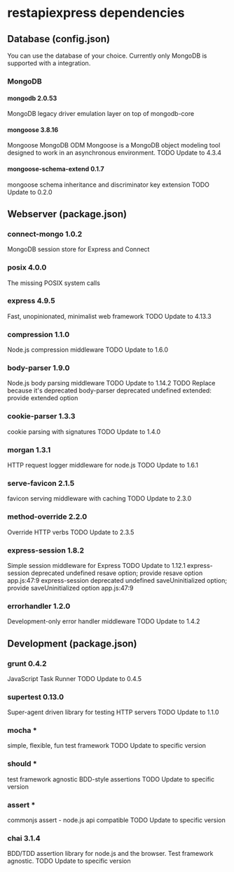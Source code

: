 # restapiexpress dependencies

## Database (config.json)

You can use the database of your choice.
Currently only MongoDB is supported with a integration.

### MongoDB

#### mongodb 2.0.53

MongoDB legacy driver emulation layer on top of mongodb-core

#### mongoose 3.8.16

Mongoose MongoDB ODM
Mongoose is a MongoDB object modeling tool designed to work in an asynchronous environment.
TODO Update to 4.3.4

#### mongoose-schema-extend 0.1.7

mongoose schema inheritance and discriminator key extension
TODO Update to 0.2.0


## Webserver (package.json)

### connect-mongo 1.0.2

MongoDB session store for Express and Connect

### posix 4.0.0

The missing POSIX system calls

### express 4.9.5

Fast, unopinionated, minimalist web framework
TODO Update to 4.13.3

### compression 1.1.0

Node.js compression middleware
TODO Update to 1.6.0

### body-parser 1.9.0

Node.js body parsing middleware
TODO Update to 1.14.2
TODO Replace because it's deprecated
body-parser deprecated undefined extended: provide extended option

### cookie-parser 1.3.3

cookie parsing with signatures
TODO Update to 1.4.0

### morgan 1.3.1

HTTP request logger middleware for node.js
TODO Update to 1.6.1

### serve-favicon 2.1.5

favicon serving middleware with caching
TODO Update to 2.3.0

### method-override 2.2.0

Override HTTP verbs
TODO Update to 2.3.5

### express-session 1.8.2

Simple session middleware for Express
TODO Update to 1.12.1
express-session deprecated undefined resave option; provide resave option app.js:47:9
express-session deprecated undefined saveUninitialized option; provide saveUninitialized option app.js:47:9

### errorhandler 1.2.0

Development-only error handler middleware
TODO Update to 1.4.2

## Development (package.json)

### grunt 0.4.2

JavaScript Task Runner
TODO Update to 0.4.5

### supertest 0.13.0

Super-agent driven library for testing HTTP servers
TODO Update to 1.1.0

### mocha *

simple, flexible, fun test framework
TODO Update to specific version

### should *

test framework agnostic BDD-style assertions
TODO Update to specific version

### assert *

commonjs assert - node.js api compatible
TODO Update to specific version

### chai 3.1.4

BDD/TDD assertion library for node.js and the browser. Test framework agnostic.
TODO Update to specific version